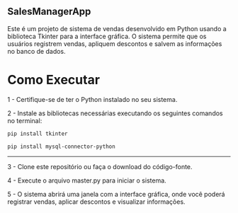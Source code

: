 ## SalesManagerApp

Este é um projeto de sistema de vendas desenvolvido em Python usando a biblioteca Tkinter para a interface gráfica. O sistema permite que os usuários registrem vendas, apliquem descontos e salvem as informações no banco de dados.

# Como Executar

1 - Certifique-se de ter o Python instalado no seu sistema.

2 - Instale as bibliotecas necessárias executando os seguintes comandos no terminal:

   ```sh
   pip install tkinter
   ```
   
   ```sh
   pip install mysql-connector-python
   ```
   <hr>

3 - Clone este repositório ou faça o download do código-fonte.

4 - Execute o arquivo master.py para iniciar o sistema.

5 - O sistema abrirá uma janela com a interface gráfica, onde você poderá registrar vendas, aplicar descontos e visualizar informações.

